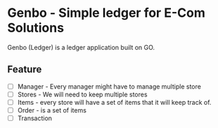 # Genbo - Simple ledger for E-Com Solutions

Genbo (Ledger) is a ledger application built on GO.


## Feature

- [ ] Manager - Every manager might have to manage multiple store
- [ ] Stores - We will need to keep multiple stores
- [ ] Items - every store will have a set of items that it will keep track of.
- [ ] Order - is a set of items
- [ ] Transaction
